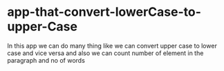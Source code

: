 # app-that-convert-lowerCase-to-upper-Case
In this app we can do many thing like we can convert upper case to lower case and vice versa  and also we can count number of element in the paragraph and no of words

